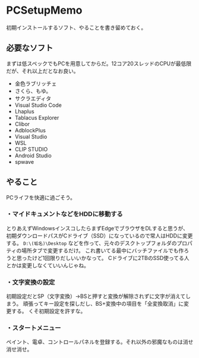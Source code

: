 # PCSetupMemo
初期インストールするソフト、やることを書き留めておく。

## 必要なソフト
まずは低スペックでもPCを用意してからだ。12コア20スレッドのCPUが最低限だが、それ以上だとなお良い。

- 金色ラブリッチェ
- さくら、もゆ。
- サクラエディタ
- Visual Studio Code
- Lhaplus
- Tablacus Explorer
- Clibor
- AdblockPlus
- Visual Studio
- WSL
- CLIP STUDIO
- Android Studio
- spwave

## やること
PCライフを快適に過ごそう。

### ・マイドキュメントなどをHDDに移動する
とりあえずWindowsインスコしたらまずEdgeでブラウザをDLすると思うが、初期ダウンロードパスがCドライブ（SSD）になっているので常人はHDDに変更する。
`D:\(垢名)\Desktop` などを作って、元々のデスクトップフォルダのプロパティの場所タブで変更するだけ。
これ書いてる最中にバッチファイルでも作ろうと思ったけど1回限りだしいいかなって。
Cドライブに2TBのSSD使ってる人とかは変更しなくていいんじゃね。

### ・文字変換の設定
初期設定だとSP（文字変換）→BSと押すと変換が解除されずに文字が消えてしまう。
頑張ってキー設定を探しだし、BS+変換中の項目を「全変換取消」に変更する。
くそ初期設定を許すな。

### ・スタートメニュー
ペイント、電卓、コントロールパネルを登録する。それ以外の邪魔なものは消せ消せ消せ。
